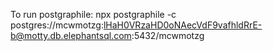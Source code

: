 To run postgraphile: 
npx postgraphile -c postgres://mcwmotzg:lHaH0VRzaHD0oNAecVdF9vafhldRrE-b@motty.db.elephantsql.com:5432/mcwmotzg